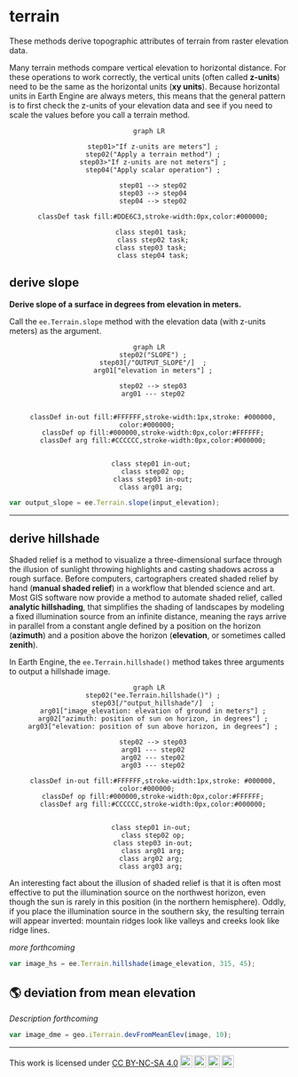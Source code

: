 # __terrain__  

These methods derive topographic attributes of terrain from raster elevation data. 

Many terrain methods compare vertical elevation to horizontal distance. For these operations to work correctly, the vertical units (often called __z-units__) need to be the same as the horizontal units (__xy units__). Because horizontal units in Earth Engine are always meters, this means that the general pattern is to first check the z-units of your elevation data and see if you need to scale the values before you call a terrain method. 

<center>

``` mermaid
graph LR

  step01>"If z-units are meters"] ;
  step02("Apply a terrain method") ;
  step03>"If z-units are not meters"] ;
  step04("Apply scalar operation") ;

  step01 --> step02
  step03 --> step04
  step04 --> step02

  classDef task fill:#DDE6C3,stroke-width:0px,color:#000000;
  
  class step01 task; 
  class step02 task;
  class step03 task; 
  class step04 task;

```

</center>

## __derive slope__

__Derive slope of a surface in degrees from elevation in meters.__  

Call the ```ee.Terrain.slope``` method with the elevation data (with z-units meters) as the argument.  

<center>

``` mermaid
graph LR
  step02("SLOPE") ;
  step03[/"OUTPUT_SLOPE"/]  ;
  arg01["elevation in meters"] ;

  step02 --> step03
  arg01 --- step02


  classDef in-out fill:#FFFFFF,stroke-width:1px,stroke: #000000, color:#000000; 
  classDef op fill:#000000,stroke-width:0px,color:#FFFFFF;
  classDef arg fill:#CCCCCC,stroke-width:0px,color:#000000;
  

  class step01 in-out; 
  class step02 op;
  class step03 in-out;
  class arg01 arg; 
```

</center>

  

```js
var output_slope = ee.Terrain.slope(input_elevation);

```

---

## __derive hillshade__

Shaded relief is a method to visualize a three-dimensional surface through the illusion of sunlight throwing highlights and casting shadows across a rough surface. Before computers, cartographers created shaded relief by hand (__manual shaded relief__) in a workflow that blended science and art. Most GIS software now provide a method to automate shaded relief, called __analytic hillshading__, that simplifies the shading of landscapes by modeling a fixed illumination source from an infinite distance, meaning the rays arrive in parallel from a constant angle defined by a position on the horizon (__azimuth__) and a position above the horizon (__elevation__, or sometimes called __zenith__).    

In Earth Engine, the ```ee.Terrain.hillshade()``` method takes three arguments to output a hillshade image.  

<center>

``` mermaid
graph LR
  step02("ee.Terrain.hillshade()") ;
  step03[/"output_hillshade"/]  ;
  arg01["image_elevation: elevation of ground in meters"] ;
  arg02["azimuth: position of sun on horizon, in degrees"] ;
  arg03["elevation: position of sun above horizon, in degrees"] ;
  
  step02 --> step03
  arg01 --- step02
  arg02 --- step02
  arg03 --- step02

  classDef in-out fill:#FFFFFF,stroke-width:1px,stroke: #000000, color:#000000; 
  classDef op fill:#000000,stroke-width:0px,color:#FFFFFF;
  classDef arg fill:#CCCCCC,stroke-width:0px,color:#000000;
  

  class step01 in-out; 
  class step02 op;
  class step03 in-out;
  class arg01 arg;
  class arg02 arg; 
  class arg03 arg; 
```

</center>

An interesting fact about the illusion of shaded relief is that it is often most effective to put the illumination source on the northwest horizon, even though the sun is rarely in this position (in the northern hemisphere). Oddly, if you place the illumination source in the southern sky, the resulting terrain will appear inverted: mountain ridges look like valleys and creeks look like ridge lines.

_more forthcoming_

```js
var image_hs = ee.Terrain.hillshade(image_elevation, 315, 45);
```

## __:earth_americas: deviation from mean elevation__  

_Description forthcoming_  

```js
var image_dme = geo.iTerrain.devFromMeanElev(image, 10);

```

---  

<p xmlns:cc="http://creativecommons.org/ns#" >This work is licensed under <a href="https://creativecommons.org/licenses/by-nc-sa/4.0/?ref=chooser-v1" target="_blank" rel="license noopener noreferrer" style="display:inline-block;">CC BY-NC-SA 4.0<img style="height:22px!important;margin-left:3px;vertical-align:text-bottom;" src="https://mirrors.creativecommons.org/presskit/icons/cc.svg?ref=chooser-v1" alt=""><img style="height:22px!important;margin-left:3px;vertical-align:text-bottom;" src="https://mirrors.creativecommons.org/presskit/icons/by.svg?ref=chooser-v1" alt=""><img style="height:22px!important;margin-left:3px;vertical-align:text-bottom;" src="https://mirrors.creativecommons.org/presskit/icons/nc.svg?ref=chooser-v1" alt=""><img style="height:22px!important;margin-left:3px;vertical-align:text-bottom;" src="https://mirrors.creativecommons.org/presskit/icons/sa.svg?ref=chooser-v1" alt=""></a></p>